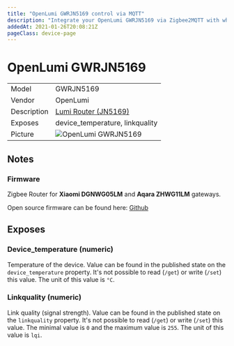```yaml
---
title: "OpenLumi GWRJN5169 control via MQTT"
description: "Integrate your OpenLumi GWRJN5169 via Zigbee2MQTT with whatever smart home infrastructure you are using without the vendors bridge or gateway."
addedAt: 2021-01-26T20:08:21Z
pageClass: device-page
---
```


<!-- !!!! -->
<!-- ATTENTION: This file is auto-generated through docgen! -->
<!-- You can only edit the "Notes"-Section between the two comment lines "Notes BEGIN" and "Notes END". -->
<!-- Do not use h1 or h2 heading within "## Notes"-Section. -->
<!-- !!!! -->

# OpenLumi GWRJN5169

|     |     |
|-----|-----|
| Model | GWRJN5169  |
| Vendor  | OpenLumi  |
| Description | [Lumi Router (JN5169)](https://github.com/igo-r/Lumi-Router-JN5169) |
| Exposes | device_temperature, linkquality |
| Picture | ![OpenLumi GWRJN5169](https://www.zigbee2mqtt.io/images/devices/GWRJN5169.jpg) |


<!-- Notes BEGIN: You can edit here. Add "## Notes" headline if not already present. -->
## Notes


### Firmware
Zigbee Router for __Xiaomi DGNWG05LM__ and __Aqara ZHWG11LM__ gateways.

Open source firmware can be found here: [Github](https://github.com/igo-r/Lumi-Router-JN5169)

<!-- Notes END: Do not edit below this line -->


## Exposes

### Device_temperature (numeric)
Temperature of the device.
Value can be found in the published state on the `device_temperature` property.
It's not possible to read (`/get`) or write (`/set`) this value.
The unit of this value is `°C`.

### Linkquality (numeric)
Link quality (signal strength).
Value can be found in the published state on the `linkquality` property.
It's not possible to read (`/get`) or write (`/set`) this value.
The minimal value is `0` and the maximum value is `255`.
The unit of this value is `lqi`.

